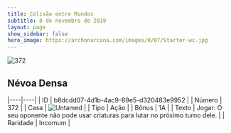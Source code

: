 ```yaml
---
title: Colisão entre Mundos
subtitle: 8 de novembro de 2019
layout: page
show_sidebar: false
hero_image: https://archonarcana.com/images/0/07/Starter-wc.jpg
---
```


![372](https://cdn.keyforgegame.com/media/card_front/pt/452_372_9RH25FHMC26H_pt.png)

## Névoa Densa

|----|----|
| ID | b8dcdd07-4d1b-4ac9-89e5-d320483e9952 |
| Número | 372 |
| Casa | ![Untamed](https://archonarcana.com/images/thumb/b/bd/Untamed.png/22px-Untamed.png "Indomados") |
| Tipo | Ação |
| Bônus | 1A |
| Texto | Jogar: O seu oponente não pode usar criaturas para lutar no próximo turno dele. |
| Raridade | Incomum |
